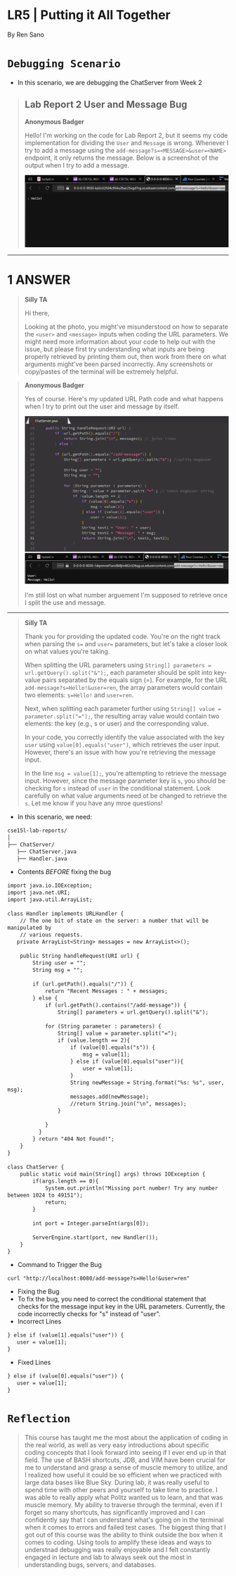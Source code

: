 # **LR5 | Putting it All Together**

By Ren Sano

# `Debugging Scenario` 

- In this scenario, we are debugging the ChatServer from Week 2

> ## Lab Report 2 User and Message Bug
> 
> **Anonymous Badger**
> 
> Hello! I'm working on the code for Lab Report 2, but it seems my code implementation for dividing the `User` and `Message` is wrong. Whenever I try to add a message using the `add-message?s=<MESSAGE>&user=<NAME>` endpoint, it only returns the message. Below is a screenshot of the output when I try to add a message.
> 
> ![Image](images/debug_output.png)

---
# 1 ANSWER

> **Silly TA**
> 
> Hi there,
>
> Looking at the photo, you might've misunderstood on how to separate the `<user>` and `<message>` inputs when coding the URL parameters. We might need more information about your code to help out with the issue, but please first try understanding what inputs are being properly retrieved by printing them out, then work from there on what arguments might've been parsed incorrectly. Any screenshots or copy/pastes of the terminal will be extremely helpful.

> **Anonymous Badger**
>
> Yes of course. Here's my updated URL Path code and what happens when I try to print out the user and message by itself.
> 
> ![Image](images/bugged_code.png)
> ![Image](images/bugged_output.png)
> 
> I'm still lost on what number arguement I'm supposed to retrieve once I split the use and message.
---
> **Silly TA**
>
> Thank you for providing the updated code. You're on the right track when parsing the `s=` and `user=` parameters, but let's take a closer look on what values you're taking.
> 
> When splitting the URL parameters using `String[] parameters = url.getQuery().split("&");`, each parameter should be split into key-value pairs separated by the equals sign (=). For example, for the URL `add-message?s=Hello!&user=ren`, the array parameters would contain two elements: `s=Hello!` and `user=ren`.
> 
> Next, when splitting each parameter further using `String[] value = parameter.split("=");`, the resulting array value would contain two elements: the key (e.g., s or user) and the corresponding value.
> 
> In your code, you correctly identify the value associated with the key `user` using `value[0].equals("user")`, which retrieves the user input. However, there's an issue with how you're retrieving the message input.
>
> In the line `msg = value[1];`, you're attempting to retrieve the message input. However, since the message parameter key is `s`, you should be checking for `s` instead of `user` in the conditional statement. Look carefully on what value arguments need ot be changed to retrieve the `s`. Let me know if you have any mroe questions!

- In this scenario, we need:

```
cse15l-lab-reports/
│
├── ChatServer/
   ├── ChatServer.java
   ├── Handler.java
```
- Contents *BEFORE* fixing the bug
```
import java.io.IOException;
import java.net.URI;
import java.util.ArrayList;

class Handler implements URLHandler {
    // The one bit of state on the server: a number that will be manipulated by
    // various requests.
   private ArrayList<String> messages = new ArrayList<>();

    public String handleRequest(URI url) {
        String user = "";
        String msg = "";

        if (url.getPath().equals("/")) {
            return "Recent Messages : " + messages;
        } else {
            if (url.getPath().contains("/add-message")) {
                String[] parameters = url.getQuery().split("&");
            
            for (String parameter : parameters) {
                String[] value = parameter.split("=");
                if (value.length == 2){
                    if (value[0].equals("s")) {  
                        msg = value[1];           
                    } else if (value[0].equals("user")){
                        user = value[1];
                    }
                    String newMessage = String.format("%s: %s", user, msg);
                    messages.add(newMessage);
                    //return String.join("\n", messages);
                }
                
            }
          }
        } return "404 Not Found!";
    }
}

class ChatServer {
    public static void main(String[] args) throws IOException {
        if(args.length == 0){
            System.out.println("Missing port number! Try any number between 1024 to 49151");
            return;
        }

        int port = Integer.parseInt(args[0]);

        ServerEngine.start(port, new Handler());
    }
}
```
- Command to Trigger the Bug
```
curl "http://localhost:8080/add-message?s=Hello!&user=ren"
```
- Fixing the Bug
- To fix the bug, you need to correct the conditional statement that checks for the message input key in the URL parameters. Currently, the code incorrectly checks for "s" instead of "user".
- Incorrect Lines
```
} else if (value[1].equals("user")) {           
   user = value[1];
}
```
- Fixed Lines
```
} else if (value[0].equals("user")) {        
   user = value[1];
}
```

# `Reflection`

> This course has taught me the most about the application of coding in the real world, as well as very easy introductions about specific coding concepts that I look forward into seeing if I ever end up in that field. The use of BASH shortcuts, JDB, and VIM have been crucial for me to understand and grasp a sense of muscle memory to utilize, and I realized how useful it could be so efficient when we practiced with large data bases like Blue Sky. During lab, it was really useful to spend time with other peers and yourself to take time to practice. I was able to really apply what Politz wanted us to learn, and that was muscle memory. My ability to traverse through the terminal, even if I forget so many shortcuts, has significantly improved and I can confidently say that I can understand what's going on in the terminal when it comes to errors and failed test cases. The biggest thing that I got out of this course was the ability to think outside the box when it comes to coding. Using tools to amplify these ideas and ways to understnad debugging was really enjoyable and I felt constantly engaged in lecture and lab to always seek out the most in understanding bugs, servers, and databases. 
